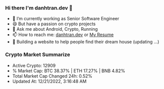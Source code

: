 ### Hi there I'm danhtran.dev 👋

- 🔭 I’m currently working as Senior Software Engineer
- 😄 But have a passion on crypto projects
- 💬 Ask me about Android, Crypto, Running 
- 📫 How to reach me: <a href="https://danhtran.dev" target="_blank">danhtran.dev</a> or <a href="Dan-Resume.pdf" target="_blank">My Resume</a>
- 🌱 Building a website to help people find their dream house (updating ...)

### Crypto Market Summarize
- Active Crypto: 12909
- % Market Cap: BTC 38.37% | ETH 17.27% | BNB 4.82%
- Total Market Cap Changed 24h: 0.52%
- Updated At: 12/21/2022, 3:16:48 AM
